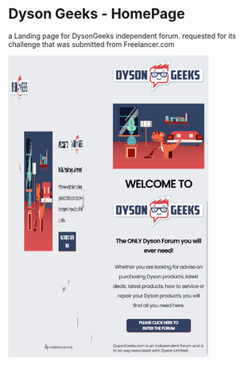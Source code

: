 # Dyson Geeks - HomePage 
a Landing page for DysonGeeks independent forum. requested for its challenge that was submitted from Freelancer.com
<div class="row">
  <img src="/Screenshot/desktop.png"/>
  <img src="/Screenshot/phone.png"/>
</div>

<style>
  .row {
    display:flex;
    width: 100%;
    
  }
  
  .row img {
    width: 40%;
  }
</style>
  

